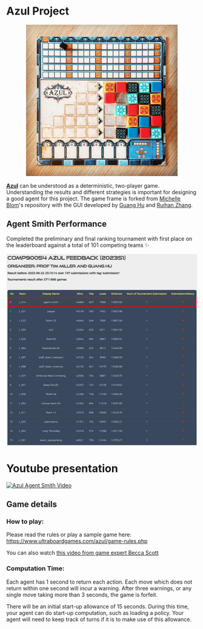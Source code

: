 # Azul Project

 <p align="center"> 
    <img src="img/azul.jpg" alt="Picture of Azul board" width="400">
 </p>

 **[Azul](https://www.ultraboardgames.com/azul/game-rules.php)** can be understood as a deterministic, two-player game. Understanding the results and different strategies is important for designing a good agent for this project. The game frame is forked from [Michelle Blom](https://github.com/michelleblom)'s repository with the GUI developed by [Guang Hu](https://github.com/guanghuhappysf128) and  [Ruihan Zhang](https://github.com/zhangrh93).
 
## Agent Smith Performance 

Completed the preliminary and final ranking tournament with first place on the leaderboard against a total of 101 competing teams ✨ 

<p align="center"> 
    <img src="img/Competition.png" alt="Performance in the competition" width="900">
 </p>

# Youtube presentation

[![Azul Agent Smith Video](https://img.youtube.com/vi/0QYIOusiV_w/maxresdefault.jpg)](https://youtu.be/0QYIOusiV_w)

## Game details

### How to play:

Please read the rules or play a sample game here: https://www.ultraboardgames.com/azul/game-rules.php

You can also watch [this video from game expert Becca Scott](https://youtu.be/y0sUnocTRrY)


### Computation Time:

Each agent has 1 second to return each action. Each move which does not return within one second will incur a warning. After three warnings, or any single move taking more than 3 seconds, the game is forfeit. 

There will be an initial start-up allowance of 15 seconds. During this time, your agent can do start-up computation, such as loading a policy. Your agent will need to keep track of turns if it is to make use of this allowance. 

